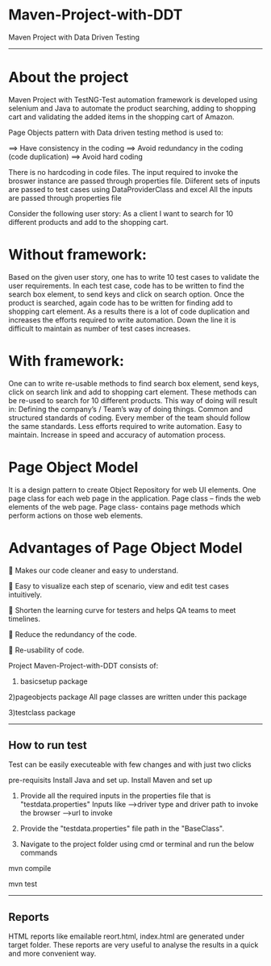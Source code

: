 # Maven-Project-with-DDT
Maven Project with Data Driven Testing

***************************************************************************************************************************************
# About the project
Maven Project with TestNG-Test automation framework is developed using selenium and Java to automate 
the product searching, adding to shopping cart and validating the added items in the shopping cart of Amazon.

Page Objects pattern with Data driven testing method is used to:

==> Have consistency in the coding
==> Avoid redundancy in the coding (code duplication)
==> Avoid hard coding

There is no hardcoding in code files. 
The input required to invoke the broswer instance are passed through properties file.
Diiferent sets of inputs are passed to test cases using DataProviderClass and excel
All the inputs are passed through properties file

Consider the following user story: 
As a client I want to search for 10 different products and add to the shopping cart.

# Without framework:
Based on the given user story, one has to write 10 test cases to validate the user requirements. In each test case, code has to be written to find the search box element, to send keys and click on search option. 
Once the product is searched, again code has to be written for finding add to shopping cart element.
As a results there is a lot of code duplication and increases the efforts required to write automation. Down the line it is difficult to maintain as number of test cases increases.

# With framework:
One can to write re-usable methods to find search box element, send keys, click on search link and add to shopping cart element. These methods can be re-used to search for 10 different products. This way of doing will result in:
Defining the company’s / Team’s way of doing things.
Common and structured standards of coding.
Every member of the team should follow the same standards.
Less efforts required to write automation.
Easy to maintain.
Increase in speed and accuracy of automation process.

# Page Object Model 
It is a design pattern to create Object Repository for web UI elements.
One page class for each web page in the application.
Page class – finds the web elements of the web page.
Page class- contains page methods which perform actions on those web elements.

# Advantages of  Page Object Model

  Makes our code cleaner and easy to understand.

 Easy to visualize each step of scenario, view and edit test cases intuitively.

 Shorten the learning curve for testers and helps QA teams to meet timelines.

 Reduce the redundancy of the code.

 Re-usability of code.


Project Maven-Project-with-DDT consists of:

1) basicsetup package

2)pageobjects package
  All page classes are written under this package
  
3)testclass package

***************************************************************************************************************************************
## How to run test
Test can be easily executeable with few changes and with just two clicks

pre-requisits
Install Java and set up.
Install Maven and set up

1) Provide all the required inputs in the properties file that is "testdata.properties"
Inputs like 
-->driver type and driver path to invoke the browser
-->url to invoke

2) Provide the "testdata.properties" file path in the "BaseClass".

3) Navigate to the project folder using cmd or terminal and run the below commands

mvn compile

mvn test

****************************************************************************************************************************************
## Reports
HTML reports like emailable reort.html, index.html are generated under target folder. 
These reports are very useful to analyse the results in a quick and more convenient way.
